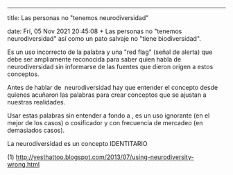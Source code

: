 ---

title: Las personas no "tenemos neurodiversidad"

date: Fri, 05 Nov 2021 20:45:08 +
Las personas no "tenemos neurodiversidad" así como un pato salvaje no "tiene biodiversidad". 

Es un uso incorrecto de la palabra y una "red flag" (señal de alerta) que debe ser ampliamente reconocida para saber quien habla de neurodiversidad sin informarse de las fuentes que dieron origen a estos conceptos. 

Antes de hablar de  neurodiversidad hay que entender el concepto desde quienes acuñaron las palabras para crear conceptos que se ajustan a nuestras realidades.

Usar estas palabras sin entender a fondo a , es un uso ignorante (en el mejor de los casos) o cosificador y con frecuencia de mercadeo (en demasiados casos).

La neurodiversidad es un concepto IDENTITARIO 



(1) http://yesthattoo.blogspot.com/2013/07/using-neurodiversity-wrong.html


